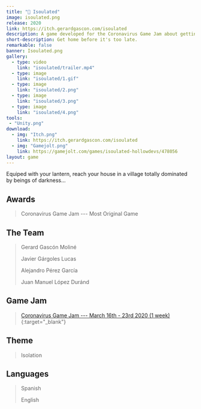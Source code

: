 ```yaml
---
title: "🏮 Isoulated"
image: isoulated.png
release: 2020
link: https://itch.gerardgascon.com/isoulated
description: A game developed for the Coronavirus Game Jam about getting home before the monsters outside catch you.
short-description: Get home before it's too late.
remarkable: false
banner: Isoulated.png
gallery:
  - type: video
    link: "isoulated/trailer.mp4"
  - type: image
    link: "isoulated/1.gif"
  - type: image
    link: "isoulated/2.png"
  - type: image
    link: "isoulated/3.png"
  - type: image
    link: "isoulated/4.png"
tools:
 - "Unity.png"
download:
  - img: "Itch.png"
    link: https://itch.gerardgascon.com/isoulated
  - img: "Gamejolt.png"
    link: https://gamejolt.com/games/isoulated-hollowdevs/478056
layout: game
---
```


Equiped with your lantern, reach your house in a village totally dominated by beings of darkness...

## Awards

> Coronavirus Game Jam --- Most Original Game

## The Team

> Gerard Gascón Moliné
>
> Javier Gárgoles Lucas
>
> Alejandro Pérez García
>
> Juan Manuel López Duránd

## Game Jam

> [Coronavirus Game Jam --- March 16th - 23rd 2020 (1 week)](https://gamejolt.com/search?q=%23CoronavirusGameJam/){:target="_blank"}

## Theme

> Isolation

## Languages

> Spanish
>
> English
